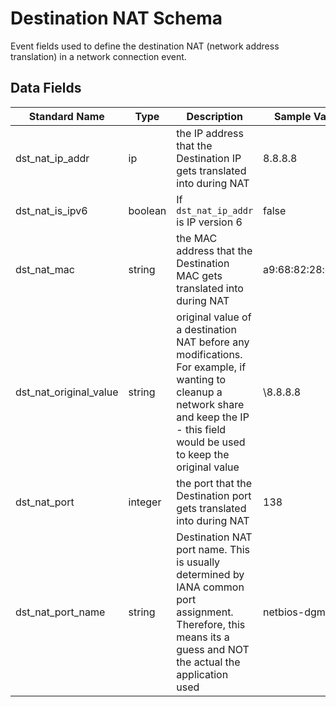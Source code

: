 # Destination NAT Schema
Event fields used to define the destination NAT (network address translation) in a network connection event.

## Data Fields
|Standard Name|Type|Description|Sample Value|
|---|---|---|---|
|dst_nat_ip_addr|ip|the IP address that the Destination IP gets translated into during NAT|8.8.8.8|
| dst_nat_is_ipv6|boolean|If `dst_nat_ip_addr` is IP version 6|false|
|dst_nat_mac|string|the MAC address that the Destination MAC gets translated into during NAT|a9:68:82:28:c4:6d|
| dst_nat_original_value|string|original value of a destination NAT before any modifications. For example, if wanting to cleanup a network share and keep the IP - this field would be used to keep the original value|\\8.8.8.8|
|dst_nat_port|integer|the port that the Destination port gets translated into during NAT|138|
|dst_nat_port_name|string|Destination NAT port name. This is usually determined by IANA common port assignment. Therefore, this means its a guess and NOT the actual the application used|netbios-dgm|